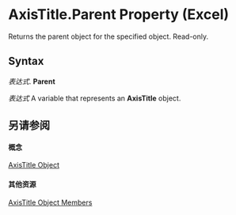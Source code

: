 
# AxisTitle.Parent Property (Excel)

Returns the parent object for the specified object. Read-only.


## Syntax

 _表达式_. **Parent**

 _表达式_ A variable that represents an **AxisTitle** object.


## 另请参阅


#### 概念


[AxisTitle Object](563d3ba5-aa77-b6fc-236a-7838d75eaa53.md)
#### 其他资源


[AxisTitle Object Members](http://msdn.microsoft.com/library/84970b5a-91a1-b785-5632-97a0de4410f2%28Office.15%29.aspx)